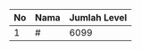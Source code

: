 | No | Nama            | Jumlah Level |
|----|-----------------|--------------|
| 1  | #    |    6099        |
